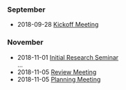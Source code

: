 ### September
- 2018-09-28 [Kickoff Meeting](meeting-protocols/2018‐09‐28-Kickoff-Meeting.md)

### November

- 2018-11-01 [Initial Research Seminar](meeting-protocols/2018‐11‐01-Initial-Research-Seminar.md)   
...
- 2018-11-05 [Review Meeting](meeting-protocols/2018‐11‐05-Review-Meeting.md)
- 2018-11-05 [Planning Meeting](meeting-protocols/2018‐11‐05-Planning-Meeting.md)

